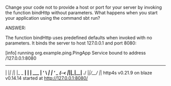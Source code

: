 Change your code not to provide a host or port for your server by invoking the function bindHttp 
without parameters. What happens when you start your application using the command sbt run?


ANSWER:

The function bindHttp uses predefined defaults when invoked with no parameters. 
It binds the server to host 127.0.0.1 and port 8080: 

[info] running org.example.ping.PingApp 
Service bound to address /127.0.0.1:8080 

  _   _   _        _ _
 | |_| |_| |_ _ __| | | ___
 | ' \  _|  _| '_ \_  _(_-<
 |_||_\__|\__| .__/ |_|/__/
             |_| 
http4s v0.21.9 on blaze v0.14.14 started at http://127.0.0.1:8080/
